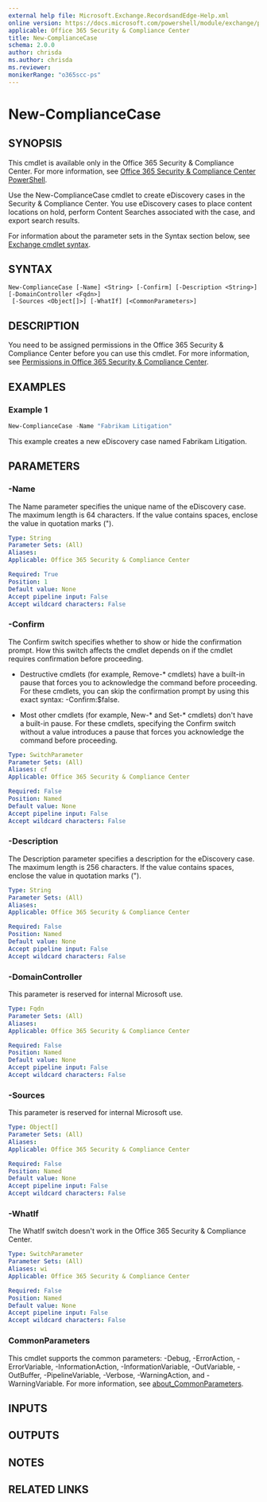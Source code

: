 ```yaml
---
external help file: Microsoft.Exchange.RecordsandEdge-Help.xml
online version: https://docs.microsoft.com/powershell/module/exchange/policy-and-compliance-ediscovery/new-compliancecase
applicable: Office 365 Security & Compliance Center
title: New-ComplianceCase
schema: 2.0.0
author: chrisda
ms.author: chrisda
ms.reviewer:
monikerRange: "o365scc-ps"
---
```


# New-ComplianceCase

## SYNOPSIS
This cmdlet is available only in the Office 365 Security & Compliance Center. For more information, see [Office 365 Security & Compliance Center PowerShell](https://docs.microsoft.com/powershell/exchange/office-365-scc/office-365-scc-powershell).

Use the New-ComplianceCase cmdlet to create eDiscovery cases in the Security & Compliance Center. You use eDiscovery cases to place content locations on hold, perform Content Searches associated with the case, and export search results.

For information about the parameter sets in the Syntax section below, see [Exchange cmdlet syntax](https://docs.microsoft.com/powershell/exchange/exchange-server/exchange-cmdlet-syntax).

## SYNTAX

```
New-ComplianceCase [-Name] <String> [-Confirm] [-Description <String>] [-DomainController <Fqdn>]
 [-Sources <Object[]>] [-WhatIf] [<CommonParameters>]
```

## DESCRIPTION
You need to be assigned permissions in the Office 365 Security & Compliance Center before you can use this cmdlet. For more information, see [Permissions in Office 365 Security & Compliance Center](https://go.microsoft.com/fwlink/p/?LinkId=511920).

## EXAMPLES

### Example 1
```powershell
New-ComplianceCase -Name "Fabrikam Litigation"
```

This example creates a new eDiscovery case named Fabrikam Litigation.

## PARAMETERS

### -Name
The Name parameter specifies the unique name of the eDiscovery case. The maximum length is 64 characters. If the value contains spaces, enclose the value in quotation marks (").

```yaml
Type: String
Parameter Sets: (All)
Aliases:
Applicable: Office 365 Security & Compliance Center

Required: True
Position: 1
Default value: None
Accept pipeline input: False
Accept wildcard characters: False
```

### -Confirm
The Confirm switch specifies whether to show or hide the confirmation prompt. How this switch affects the cmdlet depends on if the cmdlet requires confirmation before proceeding.

- Destructive cmdlets (for example, Remove-\* cmdlets) have a built-in pause that forces you to acknowledge the command before proceeding. For these cmdlets, you can skip the confirmation prompt by using this exact syntax: -Confirm:$false.

- Most other cmdlets (for example, New-\* and Set-\* cmdlets) don't have a built-in pause. For these cmdlets, specifying the Confirm switch without a value introduces a pause that forces you acknowledge the command before proceeding.

```yaml
Type: SwitchParameter
Parameter Sets: (All)
Aliases: cf
Applicable: Office 365 Security & Compliance Center

Required: False
Position: Named
Default value: None
Accept pipeline input: False
Accept wildcard characters: False
```

### -Description
The Description parameter specifies a description for the eDiscovery case. The maximum length is 256 characters. If the value contains spaces, enclose the value in quotation marks (").

```yaml
Type: String
Parameter Sets: (All)
Aliases:
Applicable: Office 365 Security & Compliance Center

Required: False
Position: Named
Default value: None
Accept pipeline input: False
Accept wildcard characters: False
```

### -DomainController
This parameter is reserved for internal Microsoft use.

```yaml
Type: Fqdn
Parameter Sets: (All)
Aliases:
Applicable: Office 365 Security & Compliance Center

Required: False
Position: Named
Default value: None
Accept pipeline input: False
Accept wildcard characters: False
```

### -Sources
This parameter is reserved for internal Microsoft use.

```yaml
Type: Object[]
Parameter Sets: (All)
Aliases:
Applicable: Office 365 Security & Compliance Center

Required: False
Position: Named
Default value: None
Accept pipeline input: False
Accept wildcard characters: False
```

### -WhatIf
The WhatIf switch doesn't work in the Office 365 Security & Compliance Center.

```yaml
Type: SwitchParameter
Parameter Sets: (All)
Aliases: wi
Applicable: Office 365 Security & Compliance Center

Required: False
Position: Named
Default value: None
Accept pipeline input: False
Accept wildcard characters: False
```

### CommonParameters
This cmdlet supports the common parameters: -Debug, -ErrorAction, -ErrorVariable, -InformationAction, -InformationVariable, -OutVariable, -OutBuffer, -PipelineVariable, -Verbose, -WarningAction, and -WarningVariable. For more information, see [about_CommonParameters](https://go.microsoft.com/fwlink/p/?LinkID=113216).

## INPUTS

###  

## OUTPUTS

###  

## NOTES

## RELATED LINKS
